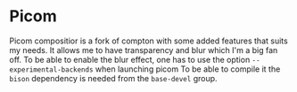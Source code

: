 # Picom
Picom compositior is a fork of compton with some added features that suits my needs.
It allows me to have transparency and blur which I'm a big fan off.
To be able to enable the blur effect, one has to use the option `--experimental-backends` when launching picom
To be able to compile it the `bison` dependency is needed from the `base-devel` group.
